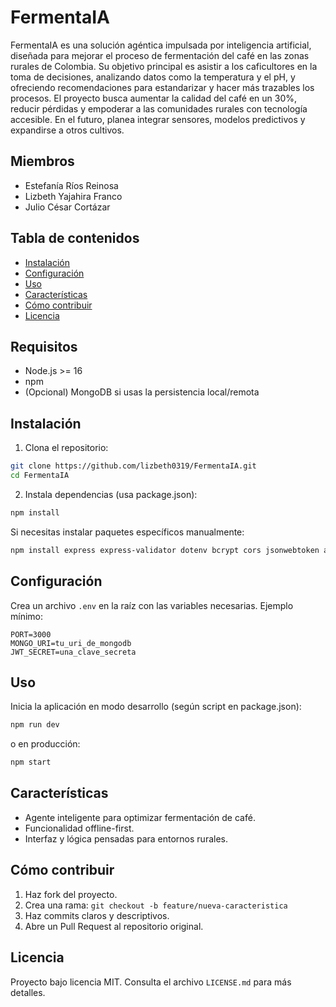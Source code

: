 # FermentaIA

FermentaIA es una solución agéntica impulsada por inteligencia artificial, diseñada para mejorar el proceso de fermentación del café en las zonas rurales de Colombia. Su objetivo principal es asistir a los caficultores en la toma de decisiones, analizando datos como la temperatura y el pH, y ofreciendo recomendaciones para estandarizar y hacer más trazables los procesos. El proyecto busca aumentar la calidad del café en un 30%, reducir pérdidas y empoderar a las comunidades rurales con tecnología accesible. En el futuro, planea integrar sensores, modelos predictivos y expandirse a otros cultivos.

## Miembros
- Estefanía Ríos Reinosa
- Lizbeth Yajahira Franco
- Julio César Cortázar

## Tabla de contenidos
- [Instalación](#instalación)
- [Configuración](#configuración)
- [Uso](#uso)
- [Características](#características)
- [Cómo contribuir](#cómo-contribuir)
- [Licencia](#licencia)

## Requisitos
- Node.js >= 16
- npm
- (Opcional) MongoDB si usas la persistencia local/remota

## Instalación
1. Clona el repositorio:
```bash
git clone https://github.com/lizbeth0319/FermentaIA.git
cd FermentaIA
```

2. Instala dependencias (usa package.json):
```bash
npm install
```

Si necesitas instalar paquetes específicos manualmente:
```bash
npm install express express-validator dotenv bcrypt cors jsonwebtoken axios mongoose
```

## Configuración
Crea un archivo `.env` en la raíz con las variables necesarias. Ejemplo mínimo:
```
PORT=3000
MONGO_URI=tu_uri_de_mongodb
JWT_SECRET=una_clave_secreta
```

## Uso
Inicia la aplicación en modo desarrollo (según script en package.json):
```bash
npm run dev
```
o en producción:
```bash
npm start
```

## Características
- Agente inteligente para optimizar fermentación de café.
- Funcionalidad offline-first.
- Interfaz y lógica pensadas para entornos rurales.

## Cómo contribuir
1. Haz fork del proyecto.
2. Crea una rama: `git checkout -b feature/nueva-caracteristica`
3. Haz commits claros y descriptivos.
4. Abre un Pull Request al repositorio original.

## Licencia
Proyecto bajo licencia MIT. Consulta el archivo `LICENSE.md` para más detalles.